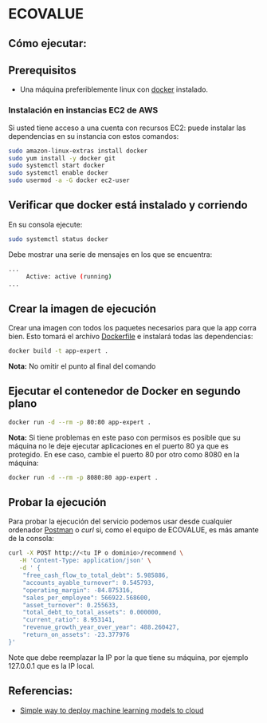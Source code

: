 # ECOVALUE

## Cómo ejecutar:

## Prerequisitos
- Una máquina preferiblemente linux con [docker](https://docs.docker.com/get-docker/) instalado.

###  Instalación en instancias EC2 de AWS
Si usted tiene acceso a una cuenta con recursos EC2: puede instalar las dependencias en su instancia con estos comandos:

~~~bash
sudo amazon-linux-extras install docker
sudo yum install -y docker git
sudo systemctl start docker
sudo systemctl enable docker
sudo usermod -a -G docker ec2-user
~~~


## Verificar que docker está instalado y corriendo

En su consola ejecute:
~~~bash
sudo systemctl status docker
~~~
Debe mostrar una serie de mensajes en los que se encuentra:

~~~bash
...
     Active: active (running)
...
~~~

## Crear la imagen de ejecución
Crear una imagen con todos los paquetes necesarios para que la app corra bien. Esto tomará el archivo [Dockerfile](https://github.com/fsosap/expert-system/blob/main/Dockerfile) e instalará todas las dependencias:

~~~bash
docker build -t app-expert .
~~~

**Nota:** No omitir el punto al final del comando

## Ejecutar el contenedor de Docker en segundo plano 

~~~bash
docker run -d --rm -p 80:80 app-expert .
~~~

**Nota:** Si tiene problemas en este paso con permisos es posible que su máquina no le deje ejecutar aplicaciones en el puerto 80 ya que es protegido. En ese caso, cambie el puerto 80 por otro como 8080 en la máquina:

~~~bash
docker run -d --rm -p 8080:80 app-expert .
~~~

## Probar la ejecución
Para probar la ejecución del servicio podemos usar desde cualquier ordenador [Postman](https://www.postman.com/downloads/) o *curl* si, como el equipo de ECOVALUE, es más amante de la consola:

~~~bash
curl -X POST http://<tu IP o dominio>/recommend \
   -H 'Content-Type: application/json' \
   -d ' {
    "free_cash_flow_to_total_debt": 5.985886,  
    "accounts_ayable_turnover": 0.545793, 
    "operating_margin": -84.875316, 
    "sales_per_employee": 566922.568600, 
    "asset_turnover": 0.255633, 
    "total_debt_to_total_assets": 0.000000, 
    "current_ratio": 8.953141, 
    "revenue_growth_year_over_year": 488.260427, 
    "return_on_assets": -23.377976
}'
~~~

Note que debe reemplazar la IP por la que tiene su máquina, por ejemplo 127.0.0.1 que es la IP local.

## Referencias:
- [Simple way to deploy machine learning models to cloud](https://towardsdatascience.com/simple-way-to-deploy-machine-learning-models-to-cloud-fd58b771fdcf)